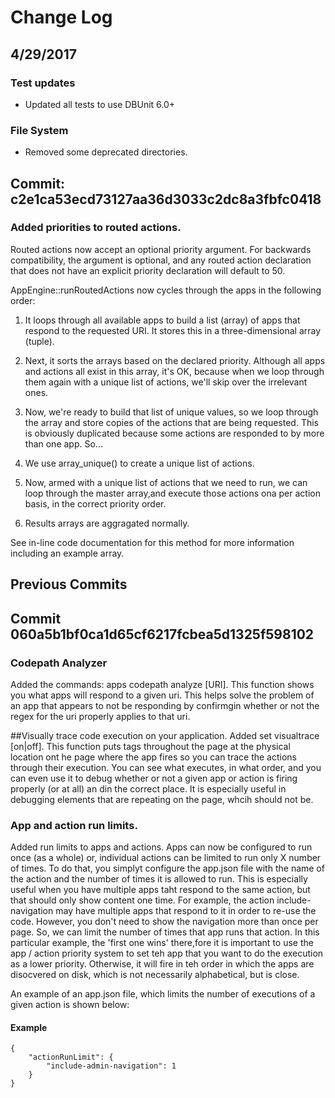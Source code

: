 # Change Log

## 4/29/2017 

### Test updates

* Updated all tests to use DBUnit 6.0+

### File System

* Removed some deprecated directories.

## Commit: c2e1ca53ecd73127aa36d3033c2dc8a3fbfc0418

### Added priorities to routed actions.

Routed actions now accept an optional priority argument. For backwards compatibility, the argument is optional, and any routed action declaration that does not have an explicit priority declaration will default to 50.

AppEngine::runRoutedActions now cycles through the apps in the following order:

1. It loops through all available apps to build a list (array) of apps that respond to the requested URI. It stores this in a three-dimensional array (tuple).

2. Next, it sorts the arrays based on the declared priority. Although all apps and actions all exist in this array, it's OK, because when we loop through them again with a unique list of actions, we'll skip over the irrelevant ones.

3. Now, we're ready to build that list of unique values, so we loop through the array and store copies of the actions that are being requested. This is obviously duplicated because some actions are responded to by more than one app. So...

4. We use array_unique() to create a unique list of actions.

5. Now, armed with a unique list of actions that we need to run, we can loop through the master array,and execute those actions ona  per action basis, in the correct priority order.

6. Results arrays are aggragated normally.

See in-line code documentation for this method for more information including an example array.

## Previous Commits

## Commit 060a5b1bf0ca1d65cf6217fcbea5d1325f598102

### Codepath Analyzer
Added the commands: apps codepath analyze [URI]. This function shows you what
apps will respond to a given uri. This helps solve the problem of an app that
appears to not be responding by confirmgin whether or not the regex for the
uri properly applies to that uri.

##Visually trace code execution on your application.
Added set visualtrace [on|off]. This function puts tags throughout the page
at the physical location ont he page where the app fires so you can trace the
actions through their execution. You can see what executes, in what order, and
you can even use it to debug whether or not a given app or action is firing
properly (or at all) an din the correct place. It is especially useful in
debugging elements that are repeating on the page, whcih should not be.

### App and action run limits.
Added run limits to apps and actions. Apps can now be configured to run once
(as a whole) or, individual actions can be limited to run only X number of
times. To do that, you simplyt configure the app.json file with the name of the
action and the number of times it is allowed to run. This is especially useful
when you have multiple apps taht respond to the same action, but that should
only show content one time. For example, the action include-navigation may have
multiple apps that respond to it in order to re-use the code. However, you don't
need to show the navigation more than once per page. So, we can limit the
number of times that app runs that action. In this particular example, the
'first one wins' there,fore it is important to use the app / action priority
system to set teh app that you want to do the execution as a lower priority.
Otherwise, it will fire in teh order in which the apps are disocvered on disk,
which is not necessarily alphabetical, but is close.

An example of an app.json file, which limits the number of executions of a
given action is shown below:

#### Example
    {
        "actionRunLimit": {
            "include-admin-navigation": 1
        }
    }
